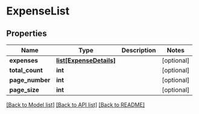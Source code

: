 # ExpenseList

## Properties
Name | Type | Description | Notes
------------ | ------------- | ------------- | -------------
**expenses** | [**list[ExpenseDetails]**](ExpenseDetails.md) |  | [optional] 
**total_count** | **int** |  | [optional] 
**page_number** | **int** |  | [optional] 
**page_size** | **int** |  | [optional] 

[[Back to Model list]](../README.md#documentation-for-models) [[Back to API list]](../README.md#documentation-for-api-endpoints) [[Back to README]](../README.md)


